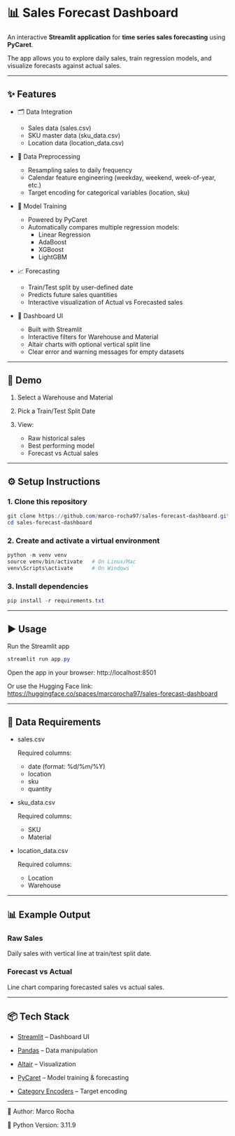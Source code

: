 # 📊 Sales Forecast Dashboard

An interactive **Streamlit application** for **time series sales forecasting** using **PyCaret**.

The app allows you to explore daily sales, train regression models, and visualize forecasts against actual sales.

---

## ✨ Features

- 🗂️ Data Integration
    - Sales data (sales.csv)
    - SKU master data (sku_data.csv)
    - Location data (location_data.csv)

- 🧹 Data Preprocessing
    - Resampling sales to daily frequency
    - Calendar feature engineering (weekday, weekend, week-of-year, etc.)
    - Target encoding for categorical variables (location, sku)

- 🤖 Model Training
    - Powered by PyCaret
    - Automatically compares multiple regression models:
        - Linear Regression
        - AdaBoost
        - XGBoost
        - LightGBM

- 📈 Forecasting
    - Train/Test split by user-defined date
    - Predicts future sales quantities
    - Interactive visualization of Actual vs Forecasted sales

- 🎨 Dashboard UI
    - Built with Streamlit
    - Interactive filters for Warehouse and Material
    - Altair charts with optional vertical split line
    - Clear error and warning messages for empty datasets

---

## 🚀 Demo

1. Select a Warehouse and Material

2. Pick a Train/Test Split Date

3. View:
    - Raw historical sales
    - Best performing model
    - Forecast vs Actual sales

---

## ⚙️ Setup Instructions

### 1. Clone this repository
```powershell
git clone https://github.com/marco-rocha97/sales-forecast-dashboard.git
cd sales-forecast-dashboard
```

### 2. Create and activate a virtual environment
```powershell
python -m venv venv
source venv/bin/activate   # On Linux/Mac
venv\Scripts\activate      # On Windows
```

### 3. Install dependencies
```powershell
pip install -r requirements.txt
```

---

## ▶️ Usage

Run the Streamlit app
```powershell
streamlit run app.py
```
Open the app in your browser: http://localhost:8501

Or use the Hugging Face link: https://huggingface.co/spaces/marcorocha97/sales-forecast-dashboard

---

## 📂 Data Requirements

- sales.csv

    Required columns:
    - date (format: %d/%m/%Y)
    - location
    - sku
    - quantity

- sku_data.csv

    Required columns:
    - SKU
    - Material

- location_data.csv

    Required columns:
    - Location
    - Warehouse

---

## 📊 Example Output

### Raw Sales

Daily sales with vertical line at train/test split date.

### Forecast vs Actual

Line chart comparing forecasted sales vs actual sales.

---

## 📦 Tech Stack

- [Streamlit](https://streamlit.io/) – Dashboard UI

- [Pandas](https://pandas.pydata.org/) – Data manipulation

- [Altair](https://altair-viz.github.io/) – Visualization

- [PyCaret](https://pycaret.org/) – Model training & forecasting

- [Category Encoders](https://contrib.scikit-learn.org/category_encoders/) – Target encoding

---
👤 Author: Marco Rocha

📅 Python Version: 3.11.9